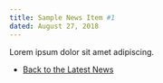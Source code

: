 ```yaml
---
title: Sample News Item #1
dated: August 27, 2018
---
```


Lorem ipsum dolor sit amet adipiscing.

* [Back to the Latest News](/news)
